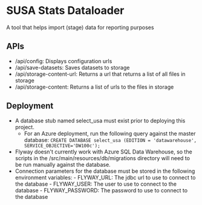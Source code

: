 # SUSA Stats Dataloader
A tool that helps import (stage) data for reporting purposes

## APIs
- /api/config: Displays configuration urls
- /api/save-datasets: Saves datasets to storage
- /api/storage-content-url: Returns a url that returns a list of all files in storage
- /api/storage-content: Returns a list of urls to the files in storage

## Deployment
- A database stub named select_usa must exist prior to deploying this project. 
  - For an Azure deployment, run the following query against the master database: ```CREATE DATABASE select_usa (EDITION = 'datawarehouse', SERVICE_OBJECTIVE='DW100c');```
- Flyway doesn't currently work with Azure SQL Data Warehouse, so the scripts in the /src/main/resources/db/migrations directory will need to be run manually against the database.
- Connection parameters for the database must be stored in the following environment variables:
        - FLYWAY_URL: The jdbc url to use to connect to the database
        - FLYWAY_USER: The user to use to connect to the database
        - FLYWAY_PASSWORD: The password to use to connect to the database
